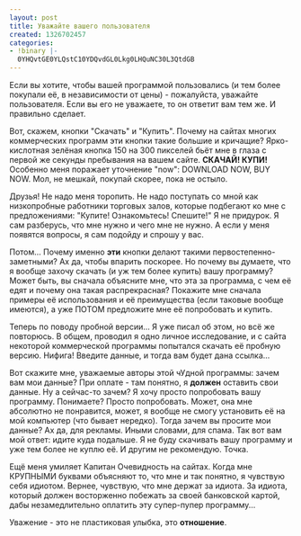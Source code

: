 ```yaml
---
layout: post
title: Уважайте вашего пользователя
created: 1326702457
categories:
- !binary |-
  0YHQvtGE0YLQstC10YDQvdGL0Lkg0LHQuNC30L3QtdGB
---
```

Если вы хотите, чтобы вашей программой пользовались (и тем более покупали её, в независимости от цены) - пожалуйста, уважайте пользователя. Если вы его не уважаете, то он ответит вам тем же. И правильно сделает.

Вот, скажем, кнопки "Скачать" и "Купить". Почему на сайтах многих коммерческих программ эти кнопки такие большие и кричащие? Ярко-кислотная зелёная кнопка 150 на 300 пикселей бьёт мне в глаза с первой же секунды пребывания на вашем сайте. **СКАЧАЙ! КУПИ!** Особенно меня поражает уточнение "now": DOWNLOAD NOW, BUY NOW. Мол, не мешкай, покупай скорее, пока не остыло.

Друзья! Не надо меня торопить. Не надо поступать со мной как низкопробные работники торговых залов, которые подбегают ко мне с предложениями: "Купите! Ознакомьтесь! Спешите!" Я не придурок. Я сам разберусь, что мне нужно и чего мне не нужно. А если у меня появятся вопросы, я сам подойду и спрошу у вас.

Потом... Почему именно **эти** кнопки делают такими первостепенно-заметными? Ах да, чтобы впарить поскорее. Но почему вы думаете, что я вообще захочу скачать (и уж тем более купить) вашу программу? Может быть, вы сначала объясните мне, что эта за программа, с чем её едят и почему она такая распрекрасная? Покажите мне сначала примеры её использования и её преимущества (если таковые вообще имеются), а уже ПОТОМ предложите мне её попробовать и купить. 

Теперь по поводу пробной версии... Я уже писал об этом, но всё же повторюсь. В общем, проводил я одно личное исследование, и с сайта некоторой коммерческой программы попытался скачать её пробную версию. Нифига! Введите данные, и тогда вам будет дана ссылка...

Вот скажите мне, уважаемые авторы этой чУдной программы: зачем вам мои данные? При оплате - там понятно, я **должен** оставить свои данные. Ну а сейчас-то зачем? Я хочу просто попробовать вашу программу. Понимаете? Просто попробовать. Может, она мне абсолютно не понравится, может, я вообще не смогу установить её на мой компьютер (что бывает нередко). Тогда зачем вы просите мои данные? Ах да, для рекламы. Иными словами, для спама. Так вот вам мой ответ: идите куда подальше. Я не буду скачивать вашу программу и уже тем более не куплю её. И другим не рекомендую. Точка.

Ещё меня умиляет Капитан Очевидность на сайтах. Когда мне КРУПНЫМИ буквами объясняют то, что мне и так понятно, я чувствую себя идиотом. Вернее, чувствую, что мне держат за идиота. За идиота, который должен восторженно побежать за своей банковской картой, дабы незамедлительно оплатить эту супер-пупер программу...

Уважение - это не пластиковая улыбка, это **отношение**.
